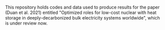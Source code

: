 This repository holds codes and data used to produce results for the paper (Duan et al. 2021) entitled "Optimized roles for low-cost nuclear with heat storage in deeply-decarbonized bulk electricity systems worldwide", which is under review now. 
